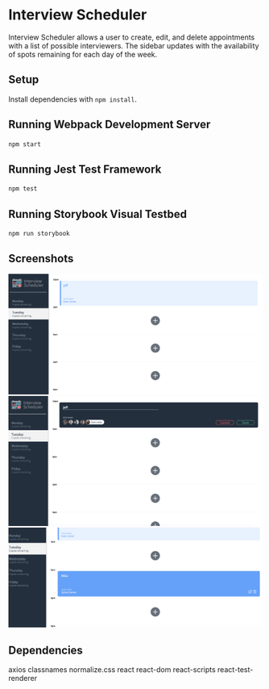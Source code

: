 # Interview Scheduler
Interview Scheduler allows a user to create, edit, and delete appointments with a list of possible interviewers.  The sidebar updates with the availability of spots remaining for each day of the week.

## Setup

Install dependencies with `npm install`.

## Running Webpack Development Server

```sh
npm start
```

## Running Jest Test Framework

```sh
npm test
```

## Running Storybook Visual Testbed

```sh
npm run storybook
```
## Screenshots

!["Appointment Screen View"](https://github.com/JeffGebert/schedular/blob/master/docs/Appointment.png?raw=true)
!["Create Appointment View"](https://github.com/JeffGebert/schedular/blob/master/docs/Create.png?raw=true)
!["Edit Appointment View"](https://github.com/JeffGebert/schedular/blob/master/docs/Edit.png?raw=true)


## Dependencies

axios
classnames
normalize.css
react
react-dom
react-scripts
react-test-renderer



